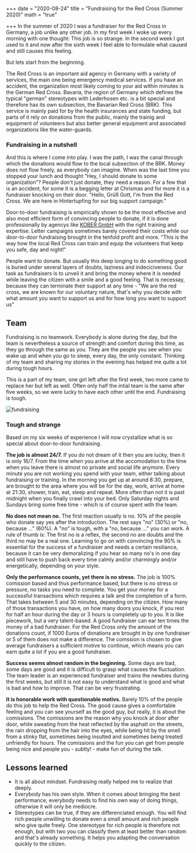 +++
date = "2020-08-24"
title = "Fundraising for the Red Cross (Summer 2020)"
math = "true"

+++
In the summer of 2020 I was a fundraiser for the Red Cross in Germany, a job unlike any other job. In my first week I woke up every morning with one thought: This job is so strange. In the second week I got used to it and now after the sixth week I feel able to formulate what caused and still causes this feeling. 

But lets start from the beginning.

The Red Cross is an important aid agency in Germany with a variety of services, the main one being emergency medical services. If you have an accident, the organization most likely coming to your aid within minutes is the German Red Cross. Bavaria, the region of Germany which defines the typical "german" stereotypes with Lederhosen etc. is a bit special and therefore has its own subsection, the Bavarian Red Cross (BRK). This service is mainly paid for by the health insurances and state funding, but parts of it rely on donations from the public, mainly the trainig and equipment of volunteers but also better general equipment and associated organizations like the water-guards. 


### Fundraising in a nutshell

And this is where I come into play. I was the path, I was the canal through which the donations would flow to the local subsection of the BRK. Money does not flow freely, as everybody can imagine. When was the last time you stopped your lunch and thought "Hey, I should donate to some organization"? People don't just donate, they need a reason. For a few that is an accident, for some it is a begging letter at Chrismas and for more it is a fundraiser knocking on their door. "Hello, Grüß Gott, I'm from the Red Cross. We are here in Hintertupfing for our big support campaign."

Door-to-door fundraising is empirically shown to be the most effective and also most efficient form of convincing people to donate, if it is done professionally by agencys like [KOBER GmbH](https://deinferienjob.com/unternehmen/) with the right training and expertise. Letter campaigns sometimes barely covered their costs while our door-to-door fundraising brought in the tenfold profit and more. "This is the way how the local Red Cross can train and equip the volunteers that keep you safe, day and night!"

People want to donate. But usually this deep longing to do something good is buried under several layers of doubts, laziness and indeciciveness. Our task as fundraisers is to unveil it and bring the money where it is needed while leaving the citizen with a smile and a good feeling. That is necessay, because they can terminate their support at any time - "We are the red cross, we are known for our voluntary nature, that's why you decide with what amount you want to support us and for how long you want to support us"


## Team

Fundraising is no teamwork. Everybody is alone during the day, but the team is nevertheless a source of strength and comfort during this time, as they go through the same as you. They are the people you see when you wake up and when you go to sleep, every day, the only constant. Thinking of my team and sharing my stories in the evening has helped me quite a lot during tough hours.

This is a part of my team, one girl left after the first week, two more came to replace her but left as well. Often only half the intial team is the same after five weeks, so we were lucky to have each other until the end. Fundraising is tough.

![fundraising](/fundraising.jpg)

### Tough and strange

Based on my six weeks of experience I will now crystallize what is so special about door-to-door fundraising.

**The job is almost 24/7.**
If you do not dream of it then you are lucky, then it is only 16/7. From the time when you arrive at the accomodation to the time when you leave there is almost no private and social life anymore. Every minute you are not working you spend with your team, either talking about fundraising or training. In the morning you get up at around 8:30, prepare, are brought to the area where you will be for the day, work, arrive at home at 21:30, shower, train, eat, sleep and repeat. More often than not it is past midnight when you finally crawl into your bed. Only Saturday nights and Sundays bring some free time - which is of course spent with the team.


**No does not mean no.**
The first reaction usually is no. 10% of the people who donate say yes after the introduction. The rest says "no" (30%) or "no, because ..." (60%). A "no" is tough, with a "no, because ..." you can work. A rule of thumb is: The first no is a reflex, the second no are doubts and the third no may be a real one. Learning to go on with convincing the 90% is essential for the success of a fundraiser and needs a certain resiliance, because it can be very demoralizing if you hear so many no's in one day and still have to push back every time calmly and/or charmingly and/or energetically, depending on your style.


**Only the performance counts, yet there is no stress.**
The job is 100% comission based and thus performance based, but there is no stress or pressure, no tasks you need to complete. You get your money for a successful transactions which requires a talk and the completion of a form. That takes between 5 and 30 minutes, depending on the citizen. How many of those transactions you have, on how many doors you knock, if you rest for half an hour during the day or 3 hours is completely up to you. It is like piecework, but a very talent-based. A good fundraiser can ear ten times the money of a bad fundraiser. For the Red Cross only the amount of the donations count, if 1000 Euros of donations are brought in by one fundraiser or 5 of them does not make a difference. The comssion is chosen to give average fundraisers a sufficient motive to continue, which means you can earn quite a lot if you are a good fundraiser.


**Success seems almost random in the beginning.**
Some days are bad, some days are good and it is difficult to grasp what causes the fluctuation. The team leader is an experienced fundraiser and trains the newbies during the first weeks, but still it is not easy to understand what is good and what is bad and how to improve. That can be very frustrating.


**It is honorable work with questionable motivs.** Barely 10% of the people do this job to help the Red Cross. The good cause gives a comfortable feeling and you can see yourself as the good guy, but really, it is about the comissions. The comissions are the reason why you knock at door after door, while sweating from the heat reflected by the asphalt on the streets, the rain dropping from the hair into the eyes, while being hit by the smell from a stinky flat, sometimes being insulted and sometimes being treated unfriendly for hours. The comissions and the fun you can get from people being nice and people you - subtly! - make fun of during the talk.

## Lessons learned

- It is all about mindset. Fundraising really helped me to realize that deeply.
- Everybody has his own style. When it comes about bringing the best performance, everybody needs to find his own way of doing things, otherwise it will only be mediocre.
- Stereotypes can be true, if they are differenciated enough. You will find rich people unwilling to donate even a small amount and rich people who give quite freely. One stereotype for rich people is therefore not enough, but with two you can classify them at least better than random and that's already something. It helps you adapting the conversation quickly to the citizen.